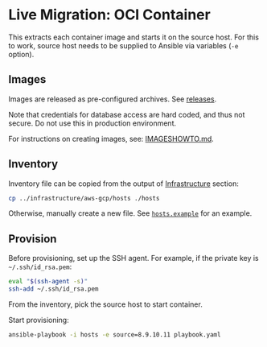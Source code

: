 # Live Migration: OCI Container

This extracts each container image and starts it on the source host. For this to work, source host needs to be supplied to Ansible via variables (`-e` option).

## Images

Images are released as pre-configured archives. See [releases](https://github.com/blead/live-migration/releases/).

Note that credentials for database access are hard coded, and thus not secure. Do not use this in production environment.

For instructions on creating images, see: [IMAGESHOWTO.md](IMAGESHOWTO.md).

## Inventory

Inventory file can be copied from the output of [Infrastructure](../infrastructure) section:

```sh
cp ../infrastructure/aws-gcp/hosts ./hosts
```

Otherwise, manually create a new file. See [`hosts.example`](hosts.example) for an example.

## Provision

Before provisioning, set up the SSH agent. For example, if the private key is `~/.ssh/id_rsa.pem`:

```sh
eval "$(ssh-agent -s)"
ssh-add ~/.ssh/id_rsa.pem
```

From the inventory, pick the source host to start container.

Start provisioning:

```sh
ansible-playbook -i hosts -e source=8.9.10.11 playbook.yaml
```
